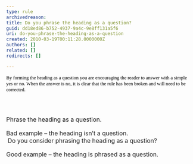 ```yaml
---
type: rule
archivedreason: 
title: Do you phrase the heading as a question?
guid: dd18ed86-b752-4937-9a4c-9e8ff131a5f6
uri: do-you-phrase-the-heading-as-a-question
created: 2010-03-19T00:11:28.0000000Z
authors: []
related: []
redirects: []

---
```




  <p style="margin&#58;0cm 0cm 0pt;">
    <span style="color&#58;black;">
      <font size="2">
        <font face="Verdana">By forming the heading as a question you are encouraging the reader to answer with a simple yes or no. When the answer is no, it is clear that the rule has been broken and will need to be corrected.</font>
      </font>
    </span>
  </p>

<br><excerpt class='endintro'></excerpt><br>

  <font class="ms-rteCustom-GreyBox" size="+0">Phrase the heading as a question.&#160;<br>
</font>
  <br>
<font class="ms-rteCustom-FigureBad" size="+0">Bad example – the heading isn’t a question.<br>
</font>&#160;<font class="ms-rteCustom-GreyBox" size="+0">Do you consider phrasing the heading as a question?<br>
</font><br>
<font class="ms-rteCustom-FigureGood" size="+0">Good example – the heading is phrased as a question.</font>



